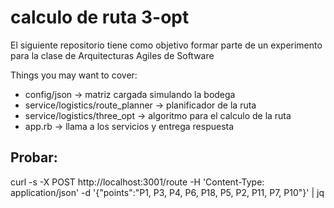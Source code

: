 # calculo de ruta 3-opt

El siguiente repositorio tiene como objetivo formar parte de un experimento para la clase de Arquitecturas Agiles de Software

Things you may want to cover:

* config/json -> matriz cargada simulando la bodega
* service/logistics/route_planner -> planificador de la ruta
* service/logistics/three_opt -> algoritmo para el calculo de la ruta
* app.rb -> llama a los servicios y entrega respuesta

## Probar: 
curl -s -X POST http://localhost:3001/route -H 'Content-Type: application/json' -d '{"points":"P1, P3, P4, P6, P18, P5, P2, P11, P7, P10"}' | jq
